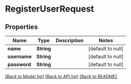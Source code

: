 # RegisterUserRequest

## Properties

| Name         | Type       | Description | Notes             |
|--------------|------------|-------------|-------------------|
| **name**     | **String** |             | [default to null] |
| **username** | **String** |             | [default to null] |
| **password** | **String** |             | [default to null] |

[[Back to Model list]](../../README.md#documentation-for-models) [[Back to API list]](../../README.md#documentation-for-api-endpoints) [[Back to README]](../../README.md)

